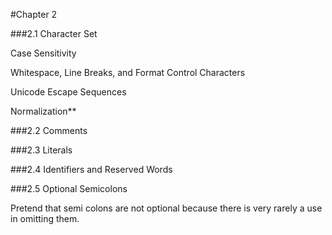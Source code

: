 #Chapter 2

###2.1 Character Set

Case Sensitivity

Whitespace, Line Breaks, and Format Control Characters

Unicode Escape Sequences

Normalization**

###2.2 Comments

###2.3 Literals

###2.4 Identifiers and Reserved Words

###2.5 Optional Semicolons

Pretend that semi colons are not optional because there is very rarely a use in omitting them.